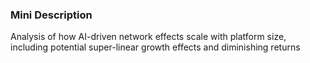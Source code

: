 ### Mini Description

Analysis of how AI-driven network effects scale with platform size, including potential super-linear growth effects and diminishing returns

